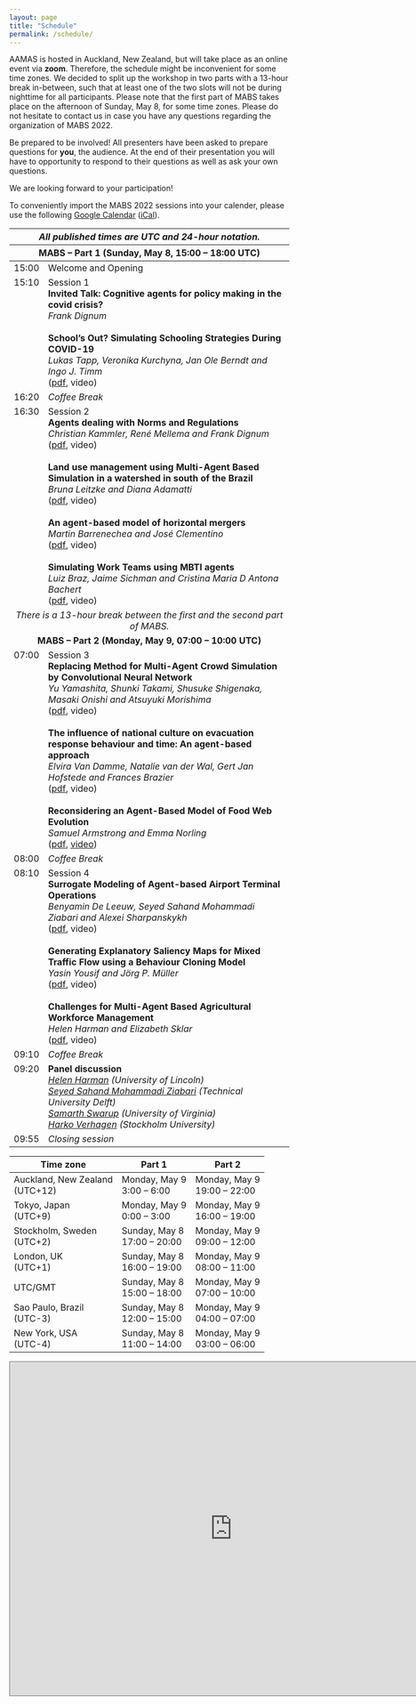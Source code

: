 ```yaml
---
layout: page
title: "Schedule"
permalink: /schedule/
---
```


AAMAS is hosted in Auckland, New Zealand, but will take place as an online event via **zoom**. Therefore, the schedule might be inconvenient for some time zones. We decided to split up the workshop in two parts with a 13-hour break in-between, such that at least one of the two slots will not be during nighttime for all participants. Please note that the first part of MABS takes place on the afternoon of Sunday, May 8, for some time zones. Please do not hesitate to contact us in case you have any questions regarding the organization of MABS 2022.

Be prepared to be involved! All presenters have been asked to prepare questions for **you**, the audience. At the end of their presentation you will have to opportunity to respond to their questions as well as ask your own questions.

We are looking forward to your participation!

To conveniently import the MABS 2022 sessions into your calender, please use the following <a href="https://calendar.google.com/calendar/embed?src=c_0f71hi25ge79mbukj61aru5kc4%40group.calendar.google.com&ctz=Europe%2FStockholm">Google Calendar</a>  (<a href="https://calendar.google.com/calendar/ical/c_0f71hi25ge79mbukj61aru5kc4%40group.calendar.google.com/public/basic.ics">iCal</a>).

<table id="mabs_part1">
    <thead>
      <tr>  
        <th colspan="2" style="text-align:center"><i>All published times are UTC and 24-hour notation.</i></th>
      </tr>
        <tr>
            <th colspan="2" style="text-align:center">MABS – Part 1 (Sunday, May 8, 15:00 – 18:00 UTC)</th>
        </tr>
    </thead>
    <tbody>
        <tr>
            <td align="left" valign="top">15:00</td>
            <td align="left" valign="top">Welcome and Opening</td>
        </tr>
        <tr>
            <td align="left" valign="top">15:10</td>
            <td align="left" valign="top">Session 1 <br/>
                                          <b>Invited Talk: Cognitive agents for policy making in the covid crisis?</b><br/>
                                          <i>Frank Dignum</i><br/>
                                          <br/>
                                          <b>School’s Out? Simulating Schooling Strategies During COVID-19</b><br/>
                                          <i>Lukas Tapp, Veronika Kurchyna, Jan Ole Berndt and Ingo J. Timm</i><br/>
                                          (<a href="../articles/MABS_2022_paper_1.pdf" target="_blank">pdf</a>, video)
          </td>
        </tr>
        <tr>
            <td align="left" valign="top">16:20</td>
            <td align="left" valign="top"><i>Coffee Break</i></td>
        </tr>
        <tr>
            <td align="left" valign="top">16:30</td>
            <td align="left" valign="top">Session 2 <br/>
                                          <b>Agents dealing with Norms and Regulations</b><br/>
                                          <i>Christian Kammler, René Mellema and Frank Dignum</i><br/>
                                          (<a href="../articles/MABS_2022_paper_2.pdf" target="_blank">pdf</a>, video)<br/>
                                          <br/>
                                          <b>Land use management using Multi-Agent Based Simulation in a watershed in south of the Brazil</b><br/>
                                          <i>Bruna Leitzke and Diana Adamatti</i><br/>
                                          (<a href="../articles/MABS_2022_paper_3.pdf" target="_blank">pdf</a>, video)<br/>
                                          <br/>
                                          <b>An agent-based model of horizontal mergers</b><br/>
                                          <i>Martin Barrenechea and José Clementino</i><br/>
                                          (<a href="../articles/MABS_2022_paper_4.pdf" target="_blank">pdf</a>, video)<br/>
                                          <br/>
                                          <b>Simulating Work Teams using MBTI agents</b><br/>
                                          <i>Luiz Braz, Jaime Sichman and Cristina Maria D Antona Bachert</i><br/>
                                          (<a href="../articles/MABS_2022_paper_5.pdf" target="_blank">pdf</a>, video)
          </td>
        </tr>
        <tr>
          <td colspan="2" style="text-align:center"><i>There is a 13-hour break between the first and the second part of MABS.</i></td>
        </tr>
        <tr>
          <td colspan="2" style="text-align:center"><b>MABS – Part 2 (Monday, May 9, 07:00 – 10:00 UTC)</b></td>
        </tr>
        <tr>
            <td align="left" valign="top">07:00</td>
            <td align="left" valign="top">Session 3<br/>
                                          <b>Replacing Method for Multi-Agent Crowd Simulation by Convolutional Neural Network</b><br/>
                                          <i>Yu Yamashita, Shunki Takami, Shusuke Shigenaka, Masaki Onishi and Atsuyuki Morishima</i><br/>
                                          (<a href="../articles/MABS_2022_paper_6.pdf" target="_blank">pdf</a>, video)<br/>
                                          <br/>
                                          <b>The influence of national culture on evacuation response behaviour and time: An agent-based approach</b><br/>
                                          <i>Elvira Van Damme, Natalie van der Wal, Gert Jan Hofstede and Frances Brazier</i><br/>
                                          (<a href="../articles/MABS_2022_paper_7.pdf" target="_blank">pdf</a>, video)<br/>
                                          <br/>
                                          <b>Reconsidering an Agent-Based Model of Food Web Evolution</b><br/>
                                          <i>Samuel Armstrong and Emma Norling</i><br/>
                                          (<a href="../articles/MABS_2022_paper_8.pdf" target="_blank">pdf</a>, <a href="https://play.mau.se/media/t/0_p33lzsny" target="_blank">video</a>)
          </td>
        </tr>
        <tr>
            <td align="left" valign="top">08:00</td>
            <td align="left" valign="top"><i>Coffee Break</i></td>
        </tr>
        <tr>
            <td align="left" valign="top">08:10</td>
            <td align="left" valign="top">Session 4<br/>
                                          <b>Surrogate Modeling of Agent-based Airport Terminal Operations</b><br/>
                                          <i>Benyamin De Leeuw, Seyed Sahand Mohammadi Ziabari and Alexei Sharpanskykh</i><br/>
                                          (<a href="../articles/MABS_2022_paper_9.pdf" target="_blank">pdf</a>, video)<br/>
                                          <br/>
                                          <b>Generating Explanatory Saliency Maps for Mixed Traffic Flow using a Behaviour Cloning Model</b><br/>
                                          <i>Yasin Yousif and Jörg P. Müller</i><br/>
                                          (<a href="../articles/MABS_2022_paper_10.pdf" target="_blank">pdf</a>, video)<br/>
                                          <br/>
                                          <b>Challenges for Multi-Agent Based Agricultural Workforce Management</b><br/>
                                          <i>Helen Harman and Elizabeth Sklar</i><br/>
                                          (<a href="../articles/MABS_2022_paper_11.pdf" target="_blank">pdf</a>, video)<br/>
          </td>
        </tr>
        <tr>
            <td align="left" valign="top">09:10</td>
            <td align="left" valign="top"><i>Coffee Break</i></td>
        </tr>
        <tr>
            <td align="left" valign="top">09:20</td>
          <td align="left" valign="top">
            <b>Panel discussion</b><br/>
            <i><a href="https://staff.lincoln.ac.uk/hharman" target="_blank">Helen Harman</a> (University of Lincoln)</i><br/>
            <i><a href="https://www.tudelft.nl/lr/organisatie/afdelingen/control-and-operations/air-transport-and-operations/people" target="_blank">Seyed Sahand Mohammadi Ziabari</a> (Technical University Delft)</i><br/>
            <i><a href="https://biocomplexity.virginia.edu/person/samarth-swarup" target="_blank">Samarth Swarup</a> (University of Virginia)</i><br/>
            <i><a href="https://www.su.se/english/profiles/verhagen-1.183172" target="_blank">Harko Verhagen</a> (Stockholm University)</i><br/>
          </td>
        </tr>
        <tr>
            <td align="left" valign="top">09:55</td>
            <td align="left" valign="top"><i>Closing session</i></td>
        </tr>
    </tbody>
</table>



<table id="mabs_timezones">
    <thead>
        <tr>
            <th>Time zone</th>
            <th>Part 1</th>
            <th>Part 2</th>
        </tr>
    </thead>
    <tbody>
        <tr>
            <td>Auckland, New Zealand<br/>(UTC+12)</td>
            <td>Monday, May 9<br/>3:00 – 6:00</td>
            <td>Monday, May 9<br/>19:00 – 22:00</td>
        </tr>
        <tr>
            <td>Tokyo, Japan<br/>(UTC+9)</td>
            <td>Monday, May 9<br/>0:00 – 3:00</td>
            <td>Monday, May 9<br/>16:00 – 19:00</td>
        </tr>
        <tr>
            <td>Stockholm, Sweden<br/>(UTC+2)</td>
            <td>Sunday, May 8<br/>17:00 – 20:00</td>
            <td>Monday, May 9<br/>09:00 – 12:00</td>
        </tr>
        <tr>
            <td>London, UK<br/>(UTC+1)</td>
            <td>Sunday, May 8<br/>16:00 – 19:00</td>
            <td>Monday, May 9<br/>08:00 – 11:00</td>
        </tr>
        <tr>
            <td>UTC/GMT</td>
            <td>Sunday, May 8<br/>15:00 – 18:00</td>
            <td>Monday, May 9<br/>07:00 – 10:00</td>
        </tr>
        <tr>
            <td>Sao Paulo, Brazil<br/>(UTC-3)</td>
            <td>Sunday, May 8<br/>12:00 – 15:00</td>
            <td>Monday, May 9<br/>04:00 – 07:00</td>
        </tr>
        <tr>
            <td>New York, USA<br/>(UTC-4)</td>
            <td>Sunday, May 8<br/>11:00 – 14:00</td>
            <td>Monday, May 9<br/>03:00 – 06:00</td>
        </tr>
    </tbody>
</table>

<iframe src="https://calendar.google.com/calendar/embed?height=600&wkst=1&bgcolor=%23ffffff&ctz=UTC&showTz=1&mode=AGENDA&hl=en_GB&showPrint=0&showTabs=0&showCalendars=0&showNav=0&src=Y18wZjcxaGkyNWdlNzltYnVrajYxYXJ1NWtjNEBncm91cC5jYWxlbmRhci5nb29nbGUuY29t&color=%23C0CA33" style="border:solid 1px #777" width="800" height="600" frameborder="0" scrolling="no"></iframe>
